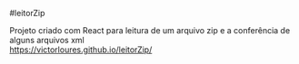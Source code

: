 #leitorZip

Projeto criado com React para leitura de um arquivo zip e a conferência de alguns arquivos xml <br />
https://victorloures.github.io/leitorZip/
